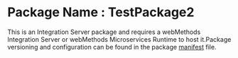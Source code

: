 # Package Name : TestPackage2
This is an Integration Server package and requires a webMethods Integration Server or webMethods Microservices Runtime to host it.Package versioning and configuration can be found in the package [manifest](./TestPackage2/manifest.v3) file.